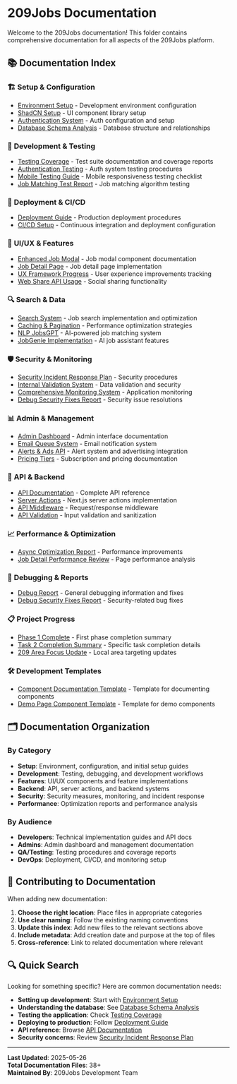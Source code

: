 # 209Jobs Documentation

Welcome to the 209Jobs documentation! This folder contains comprehensive documentation for all aspects of the 209Jobs platform.

## 📚 Documentation Index

### 🏗️ **Setup & Configuration**
- [Environment Setup](./ENVIRONMENT_SETUP.md) - Development environment configuration
- [ShadCN Setup](./SHADCN_SETUP_README.md) - UI component library setup
- [Authentication System](./AUTHENTICATION_SYSTEM.md) - Auth configuration and setup
- [Database Schema Analysis](./DATABASE_SCHEMA_ANALYSIS.md) - Database structure and relationships

### 🔧 **Development & Testing**
- [Testing Coverage](./TESTING_COVERAGE.md) - Test suite documentation and coverage reports
- [Authentication Testing](./AUTHENTICATION_TESTING.md) - Auth system testing procedures
- [Mobile Testing Guide](./MOBILE_TESTING_GUIDE.md) - Mobile responsiveness testing checklist
- [Job Matching Test Report](./JOB_MATCHING_TEST_REPORT.md) - Job matching algorithm testing

### 🚀 **Deployment & CI/CD**
- [Deployment Guide](./DEPLOYMENT_GUIDE.md) - Production deployment procedures
- [CI/CD Setup](./CI_CD_SETUP.md) - Continuous integration and deployment configuration

### 🎨 **UI/UX & Features**
- [Enhanced Job Modal](./ENHANCED_JOB_MODAL_README.md) - Job modal component documentation
- [Job Detail Page](./JOB_DETAIL_PAGE_DOCUMENTATION.md) - Job detail page implementation
- [UX Framework Progress](./UX_FRAMEWORK_PROGRESS.md) - User experience improvements tracking
- [Web Share API Usage](./WEB_SHARE_API_USAGE.md) - Social sharing functionality

### 🔍 **Search & Data**
- [Search System](./SEARCH_SYSTEM.md) - Job search implementation and optimization
- [Caching & Pagination](./CACHING_PAGINATION.md) - Performance optimization strategies
- [NLP JobsGPT](./NLP_JOBSGPT_COMPLETE.md) - AI-powered job matching system
- [JobGenie Implementation](./JOBGENIE_IMPLEMENTATION_DOCS.md) - AI job assistant features

### 🛡️ **Security & Monitoring**
- [Security Incident Response Plan](./SECURITY_INCIDENT_RESPONSE_PLAN.md) - Security procedures
- [Internal Validation System](./INTERNAL_VALIDATION_SYSTEM.md) - Data validation and security
- [Comprehensive Monitoring System](./COMPREHENSIVE_MONITORING_SYSTEM.md) - Application monitoring
- [Debug Security Fixes Report](./DEBUG_SECURITY_FIXES_REPORT.md) - Security issue resolutions

### 📊 **Admin & Management**
- [Admin Dashboard](./ADMIN_DASHBOARD_README.md) - Admin interface documentation
- [Email Queue System](./EMAIL_QUEUE_SYSTEM_DOCS.md) - Email notification system
- [Alerts & Ads API](./ALERTS_ADS_API.md) - Alert system and advertising integration
- [Pricing Tiers](./PRICING_TIERS_DOCUMENTATION.md) - Subscription and pricing documentation

### 🔧 **API & Backend**
- [API Documentation](./api/) - Complete API reference
- [Server Actions](./SERVER_ACTIONS.md) - Next.js server actions implementation
- [API Middleware](./API_MIDDLEWARE.md) - Request/response middleware
- [API Validation](./API_VALIDATION.md) - Input validation and sanitization

### 📈 **Performance & Optimization**
- [Async Optimization Report](./ASYNC_OPTIMIZATION_REPORT.md) - Performance improvements
- [Job Detail Performance Review](./JOB_DETAIL_PERFORMANCE_REVIEW.md) - Page performance analysis

### 🐛 **Debugging & Reports**
- [Debug Report](./DEBUG_REPORT.md) - General debugging information and fixes
- [Debug Security Fixes Report](./DEBUG_SECURITY_FIXES_REPORT.md) - Security-related bug fixes

### 📋 **Project Progress**
- [Phase 1 Complete](./PHASE_1_COMPLETE.md) - First phase completion summary
- [Task 2 Completion Summary](./TASK_2_COMPLETION_SUMMARY.md) - Specific task completion details
- [209 Area Focus Update](./209_AREA_FOCUS_UPDATE.md) - Local area targeting updates

### 🛠️ **Development Templates**
- [Component Documentation Template](./component-documentation-template.md) - Template for documenting components
- [Demo Page Component Template](./demo-page-component-template.tsx) - Template for demo components

## 🗂️ **Documentation Organization**

### By Category
- **Setup**: Environment, configuration, and initial setup guides
- **Development**: Testing, debugging, and development workflows
- **Features**: UI/UX components and feature implementations
- **Backend**: API, server actions, and backend systems
- **Security**: Security measures, monitoring, and incident response
- **Performance**: Optimization reports and performance analysis

### By Audience
- **Developers**: Technical implementation guides and API docs
- **Admins**: Admin dashboard and management documentation
- **QA/Testing**: Testing procedures and coverage reports
- **DevOps**: Deployment, CI/CD, and monitoring setup

## 📝 **Contributing to Documentation**

When adding new documentation:

1. **Choose the right location**: Place files in appropriate categories
2. **Use clear naming**: Follow the existing naming conventions
3. **Update this index**: Add new files to the relevant sections above
4. **Include metadata**: Add creation date and purpose at the top of files
5. **Cross-reference**: Link to related documentation where relevant

## 🔍 **Quick Search**

Looking for something specific? Here are common documentation needs:

- **Setting up development**: Start with [Environment Setup](./ENVIRONMENT_SETUP.md)
- **Understanding the database**: See [Database Schema Analysis](./DATABASE_SCHEMA_ANALYSIS.md)
- **Testing the application**: Check [Testing Coverage](./TESTING_COVERAGE.md)
- **Deploying to production**: Follow [Deployment Guide](./DEPLOYMENT_GUIDE.md)
- **API reference**: Browse [API Documentation](./api/)
- **Security concerns**: Review [Security Incident Response Plan](./SECURITY_INCIDENT_RESPONSE_PLAN.md)

---

**Last Updated**: 2025-05-26  
**Total Documentation Files**: 38+  
**Maintained By**: 209Jobs Development Team 